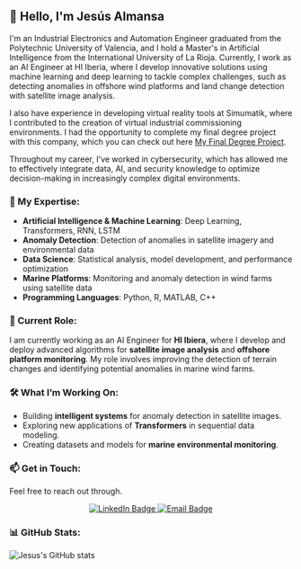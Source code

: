 ## 👋 Hello, I'm Jesús Almansa

I'm an Industrial Electronics and Automation Engineer graduated from the Polytechnic University of Valencia, and I hold a Master's in Artificial Intelligence from the International University of La Rioja. Currently, I work as an AI Engineer at HI Iberia, where I develop innovative solutions using machine learning and deep learning to tackle complex challenges, such as detecting anomalies in offshore wind platforms and land change detection with satellite image analysis.

I also have experience in developing virtual reality tools at Simumatik, where I contributed to the creation of virtual industrial commissioning environments. I had the opportunity to complete my final degree project with this company, which you can check out here [My Final Degree Project](https://www.diva-portal.org/smash/record.jsf?pid=diva2%3A1444434&dswid=-8880).

Throughout my career, I've worked in cybersecurity, which has allowed me to effectively integrate data, AI, and security knowledge to optimize decision-making in increasingly complex digital environments.

### 🧠 My Expertise:
- **Artificial Intelligence & Machine Learning**: Deep Learning, Transformers, RNN, LSTM
- **Anomaly Detection**: Detection of anomalies in satellite imagery and environmental data
- **Data Science**: Statistical analysis, model development, and performance optimization
- **Marine Platforms**: Monitoring and anomaly detection in wind farms using satellite data
- **Programming Languages**: Python, R, MATLAB, C++
  
### 💼 Current Role:
I am currently working as an AI Engineer for **HI Ibiera**, where I develop and deploy advanced algorithms for **satellite image analysis** and **offshore platform monitoring**. My role involves improving the detection of terrain changes and identifying potential anomalies in marine wind farms.

### 🛠 What I’m Working On:
- Building **intelligent systems** for anomaly detection in satellite images.
- Exploring new applications of **Transformers** in sequential data modeling.
- Creating datasets and models for **marine environmental monitoring**.

### 📫 Get in Touch:
Feel free to reach out through.
<p align="center">
  <a href="https://linkedin.com/in/jesusalmansaf/" target="_blank">
    <img src="https://img.shields.io/badge/Find%20me%20on%20LinkedIn-blue?style=flat-square&logo=linkedin" alt="LinkedIn Badge">
  </a>
  <a href="mailto:jtafernandez@gmail.com" target="_blank">
    <img src="https://img.shields.io/badge/Send%20me%20an%20eMail-red?style=flat-square&logo=gmail&logoColor=white" alt="Email Badge">
  </a>
</p>


### 📊 GitHub Stats:

![Jesus's GitHub stats](https://github-readme-stats.vercel.app/api?username=Jesus-Almansa&show_icons=true&theme=dark)
<!-- ![My project image](https://github.com/Jesus-Almansa/repo-name/blob/main/images/image.png) -->
